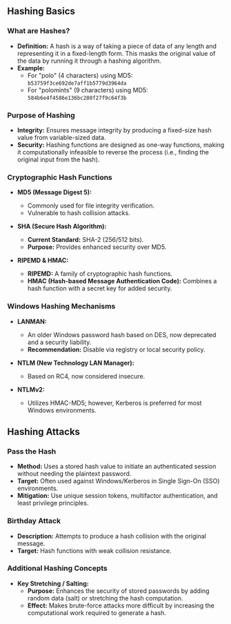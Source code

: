 ## Hashing Basics

### What are Hashes?
- **Definition:** A hash is a way of taking a piece of data of any length and representing it in a fixed-length form. This masks the original value of the data by running it through a hashing algorithm.
- **Example:** 
  - For "polo" (4 characters) using MD5: `b53759f3ce692de7aff1b5779d3964da`
  - For "polomints" (9 characters) using MD5: `584b6e4f4586e136bc280f27f9c64f3b`

### Purpose of Hashing
- **Integrity:** Ensures message integrity by producing a fixed-size hash value from variable-sized data.
- **Security:** Hashing functions are designed as one-way functions, making it computationally infeasible to reverse the process (i.e., finding the original input from the hash).

### Cryptographic Hash Functions
- **MD5 (Message Digest 5):**
  - Commonly used for file integrity verification.
  - Vulnerable to hash collision attacks.
  
- **SHA (Secure Hash Algorithm):**
  - **Current Standard:** SHA-2 (256/512 bits).
  - **Purpose:** Provides enhanced security over MD5.

- **RIPEMD & HMAC:**
  - **RIPEMD:** A family of cryptographic hash functions.
  - **HMAC (Hash-based Message Authentication Code):** Combines a hash function with a secret key for added security.

### Windows Hashing Mechanisms
- **LANMAN:**
  - An older Windows password hash based on DES, now deprecated and a security liability.
  - **Recommendation:** Disable via registry or local security policy.
  
- **NTLM (New Technology LAN Manager):**
  - Based on RC4, now considered insecure.
  
- **NTLMv2:**
  - Utilizes HMAC-MD5; however, Kerberos is preferred for most Windows environments.

## Hashing Attacks

### Pass the Hash
- **Method:** Uses a stored hash value to initiate an authenticated session without needing the plaintext password.
- **Target:** Often used against Windows/Kerberos in Single Sign-On (SSO) environments.
- **Mitigation:** Use unique session tokens, multifactor authentication, and least privilege principles.

### Birthday Attack
- **Description:** Attempts to produce a hash collision with the original message.
- **Target:** Hash functions with weak collision resistance.

### Additional Hashing Concepts
- **Key Stretching / Salting:** 
  - **Purpose:** Enhances the security of stored passwords by adding random data (salt) or stretching the hash computation.
  - **Effect:** Makes brute-force attacks more difficult by increasing the computational work required to generate a hash.

